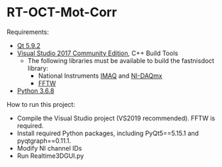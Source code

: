 # RT-OCT-Mot-Corr

Requirements:
- [Qt 5.9.2](https://download.qt.io/archive/qt/5.9/5.9.2/)
- [Visual Studio 2017 Community Edition](https://visualstudio.microsoft.com/vs/older-downloads/), C++ Build Tools
   - The following libraries must be available to build the fastnisdoct library:
      - National Instruments [IMAQ](https://www.ni.com/en-us/support/downloads/drivers/download.vision-acquisition-software.html#409847) and [NI-DAQmx](https://www.ni.com/en-us/support/downloads/drivers/download.ni-daqmx.html#445931)
      - [FFTW](http://www.fftw.org/install/windows.html)
- [Python 3.6.8](https://www.python.org/downloads/release/python-368/)

How to run this project:
- Compile the Visual Studio project (VS2019 recommended). FFTW is required.
- Install required Python packages, including PyQt5==5.15.1 and pyqtgraph==0.11.1.
- Modify NI channel IDs
- Run Realtime3DGUI.py
